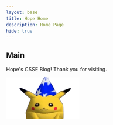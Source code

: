 ```yaml
---
layout: base
title: Hope Home 
description: Home Page
hide: true
---
```


## Main 

Hope's CSSE Blog! Thank you for visiting.

<img src="./images/abt/goofpikachu.png" alt="pikachu" width="200"/>
